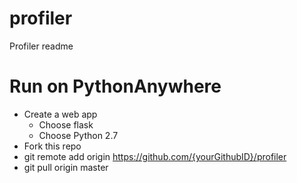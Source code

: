 # profiler
Profiler readme

# Run on PythonAnywhere
* Create a web app
  * Choose flask
  * Choose Python 2.7
* Fork this repo
* git remote add origin https://github.com/{yourGithubID}/profiler
* git pull origin master
